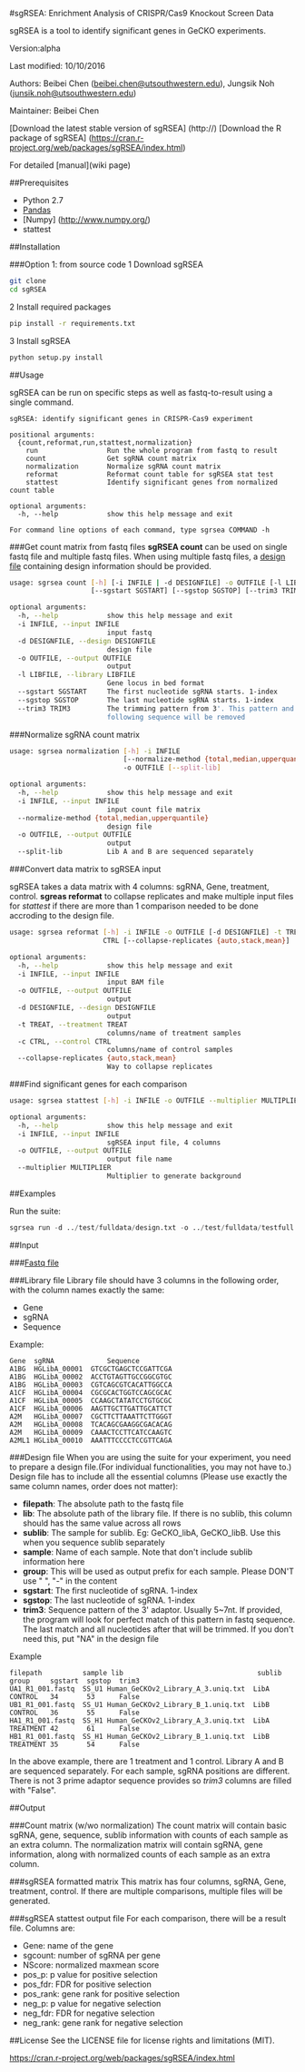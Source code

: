 #sgRSEA: Enrichment Analysis of CRISPR/Cas9 Knockout Screen Data

sgRSEA is a tool to identify significant genes in GeCKO experiments.

Version:alpha

Last modified: 10/10/2016

Authors: Beibei Chen (beibei.chen@utsouthwestern.edu), Jungsik Noh (junsik.noh@utsouthwestern.edu)

Maintainer: Beibei Chen

[Download the latest stable version of sgRSEA] (http://)
[Download the R package of sgRSEA] (https://cran.r-project.org/web/packages/sgRSEA/index.html)

For detailed [manual](wiki page)

##Prerequisites
* Python 2.7
* [Pandas](http://pandas.pydata.org/)
* [Numpy] (http://www.numpy.org/)
* stattest 

##Installation 

###Option 1: from source code
1 Download sgRSEA
```bash
git clone
cd sgRSEA
```

2 Install required packages
```bash
pip install -r requirements.txt
```

3 Install sgRSEA
```python
python setup.py install
```

##Usage

sgRSEA can be run on specific steps as well as fastq-to-result using a single command.

```
sgRSEA: identify significant genes in CRISPR-Cas9 experiment

positional arguments:
  {count,reformat,run,stattest,normalization}
    run                 Run the whole program from fastq to result
    count               Get sgRNA count matrix
    normalization       Normalize sgRNA count matrix
    reformat            Reformat count table for sgRSEA stat test
    stattest            Identify significant genes from normalized count table

optional arguments:
  -h, --help            show this help message and exit

For command line options of each command, type sgrsea COMMAND -h
```

###Get count matrix from fastq files
**sgRSEA count** can be used on single fastq file and multiple fastq files. When using multiple fastq files, a [design file](http://) containing design information should be provided.

```bash
usage: sgrsea count [-h] [-i INFILE | -d DESIGNFILE] -o OUTFILE [-l LIBFILE]
                    [--sgstart SGSTART] [--sgstop SGSTOP] [--trim3 TRIM3]

optional arguments:
  -h, --help            show this help message and exit
  -i INFILE, --input INFILE
                        input fastq
  -d DESIGNFILE, --design DESIGNFILE
                        design file
  -o OUTFILE, --output OUTFILE
                        output
  -l LIBFILE, --library LIBFILE
                        Gene locus in bed format
  --sgstart SGSTART     The first nucleotide sgRNA starts. 1-index
  --sgstop SGSTOP       The last nucleotide sgRNA starts. 1-index
  --trim3 TRIM3         The trimming pattern from 3'. This pattern and the
                        following sequence will be removed
```

###Normalize sgRNA count matrix

```bash
usage: sgrsea normalization [-h] -i INFILE
                            [--normalize-method {total,median,upperquantile}]
                            -o OUTFILE [--split-lib]

optional arguments:
  -h, --help            show this help message and exit
  -i INFILE, --input INFILE
                        input count file matrix
  --normalize-method {total,median,upperquantile}
                        design file
  -o OUTFILE, --output OUTFILE
                        output
  --split-lib           Lib A and B are sequenced separately
```

###Convert data matrix to sgRSEA input

sgRSEA takes a data matrix with 4 columns: sgRNA, Gene, treatment, control.
**sgreas reformat** to collapse replicates and make multiple input files for *stattest* if there are more than 1 comparison needed to be done accroding to the design file.

```bash
usage: sgrsea reformat [-h] -i INFILE -o OUTFILE [-d DESIGNFILE] -t TREAT -c
                       CTRL [--collapse-replicates {auto,stack,mean}]

optional arguments:
  -h, --help            show this help message and exit
  -i INFILE, --input INFILE
                        input BAM file
  -o OUTFILE, --output OUTFILE
                        output
  -d DESIGNFILE, --design DESIGNFILE
                        output
  -t TREAT, --treatment TREAT
                        columns/name of treatment samples
  -c CTRL, --control CTRL
                        columns/name of control samples
  --collapse-replicates {auto,stack,mean}
                        Way to collapse replicates
```

###Find significant genes for each comparison

```bash
usage: sgrsea stattest [-h] -i INFILE -o OUTFILE --multiplier MULTIPLIER

optional arguments:
  -h, --help            show this help message and exit
  -i INFILE, --input INFILE
                        sgRSEA input file, 4 columns
  -o OUTFILE, --output OUTFILE
                        output file name
  --multiplier MULTIPLIER
                        Multiplier to generate background
```

##Examples

Run the suite:
```python
sgrsea run -d ../test/fulldata/design.txt -o ../test/fulldata/testfull --multiplier 100 -t BR,DI -c UN,UN --split-lib
```


##Input

###[Fastq file](https://en.wikipedia.org/wiki/FASTQ_format)

###Library file
Library file should have 3 columns in the following order, with the column names exactly the same: 
* Gene 
* sgRNA
* Sequence

Example:
```
Gene  sgRNA             Sequence
A1BG  HGLibA_00001  GTCGCTGAGCTCCGATTCGA
A1BG  HGLibA_00002  ACCTGTAGTTGCCGGCGTGC
A1BG  HGLibA_00003  CGTCAGCGTCACATTGGCCA
A1CF  HGLibA_00004  CGCGCACTGGTCCAGCGCAC
A1CF  HGLibA_00005  CCAAGCTATATCCTGTGCGC
A1CF  HGLibA_00006  AAGTTGCTTGATTGCATTCT
A2M   HGLibA_00007  CGCTTCTTAAATTCTTGGGT
A2M   HGLibA_00008  TCACAGCGAAGGCGACACAG
A2M   HGLibA_00009  CAAACTCCTTCATCCAAGTC
A2ML1 HGLibA_00010  AAATTTCCCCTCCGTTCAGA
```

###Design file
When you are using the suite for your experiment, you need to prepare a design file.(For individual functionalities, you may not have to.)
Design file has to include all the essential columns (Please use exactly the same column names, order does not matter):

* **filepath**: The absolute path to the fastq file
* **lib**: The absolute path of the library file. If there is no sublib, this column should has the same value across all rows
* **sublib**: The sample for sublib. Eg: GeCKO_libA, GeCKO_libB. Use this when you sequence sublib separately
* **sample**: Name of each sample. Note that don't include sublib information here 
* **group**: This will be used as output prefix for each sample. Please DON'T use " ", "-" in the content
* **sgstart**: The first nucleotide of sgRNA. 1-index
* **sgstop**: The last nucleotide of sgRNA. 1-index
* **trim3**: Sequence pattern of the 3' adaptor. Usually 5~7nt. If provided, the program will look for perfect match of this pattern in fastq sequence. The last match and all nucleotides after that will be trimmed. If you don't need this, put "NA" in the design file

Example
```
filepath          sample lib                                 sublib  group     sgstart  sgstop  trim3
UA1_R1_001.fastq  SS_U1 Human_GeCKOv2_Library_A_3.uniq.txt  LibA    CONTROL   34       53      False
UB1_R1_001.fastq  SS_U1 Human_GeCKOv2_Library_B_1.uniq.txt  LibB    CONTROL   36       55      False
HA1_R1_001.fastq  SS_H1 Human_GeCKOv2_Library_A_3.uniq.txt  LibA    TREATMENT 42       61      False
HB1_R1_001.fastq  SS_H1 Human_GeCKOv2_Library_B_1.uniq.txt  LibB    TREATMENT 35       54      False
```

In the above example, there are 1 treatment and 1 control. Library A and B are sequenced separately. For each sample, sgRNA positions are different. There is not 3 prime adaptor sequence provides so *trim3* columns are filled with "False".


##Output

###Count matrix (w/wo normalization)
The count matrix will contain basic sgRNA, gene, sequence, sublib information with counts of each sample as an extra column.
The normalization matrix will contain sgRNA, gene information, along with normalized counts of each sample as an extra column.

###sgRSEA formatted matrix
This matrix has four columns, sgRNA, Gene, treatment, control.
If there are multiple comparisons, multiple files will be generated.

###sgRSEA stattest output file 
For each comparison, there will be a result file. Columns are:
* Gene: name of the gene
* sgcount: number of sgRNA per gene
* NScore: normalized maxmean score
* pos_p: p value for positive selection
* pos_fdr: FDR for positive selection
* pos_rank: gene rank for positive selection
* neg_p: p value for negative selection
* neg_fdr: FDR for negative selection
* neg_rank: gene rank for negative selection



##License
See the LICENSE file for license rights and limitations (MIT).















https://cran.r-project.org/web/packages/sgRSEA/index.html